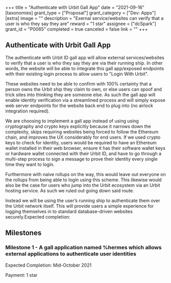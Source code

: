 +++
title = "Authenticate with Urbit Gall App"
date = "2021-09-16"
[taxonomies]
grant_type = ["Proposal"]
grant_category = ["Dev: Apps"]
[extra]
image = ""
description = "Exernal service/websites can verify that a user is who they say they are"
reward = "1 star"
assignee = ["dcSpark"]
grant_id = "P0065"
completed = true
canceled = false
link = ""
+++

## Authenticate with Urbit Gall App

The authenticate with Urbit ID gall app will allow external services/websites to verify that a user is who they say they are via their running ship. In other words, the website will be able to integrate this gall app/exposed endpoints with their existing login process to allow users to "Login With Urbit".

These websites need to be able to confirm with 100% certainty that a person owns the Urbit ship they claim to own, or else users can spoof and trick sites into thinking they are someone else. As such the gall app will enable identity verification via a streamlined process and will simply expose web server endpoints for the website back end to plug into (no airlock integration required).

We are choosing to implement a gall app instead of using using cryptography and crypto keys explicitly because it narrows down the complexity, skips requiring websites being forced to follow the Ethereum chain, and improves the UX considerably for end users. If we used crypto keys to check for identity, users would be required to have an Ethereum wallet installed in their web browser, ensure it has their software wallet keys or hardware wallet connected with their Urbit ID, and have to go through a multi-step process to sign a message to prove their identity every single time they want to login.

Furthermore with naive rollups on the way, this would leave out everyone on the rollups from being able to login using this scheme. This likewise would also be the case for users who jump into the Urbit ecosystem via an Urbit hosting service. As such we ruled out going down said route.

Instead we will be using the user’s running ship to authenticate them over the Urbit network itself. This will provide users a simple experience for logging themselves in to standard database-driven websites securely.Expected completion:

## Milestones

### Milestone 1 - A gall application named %hermes which allows external applications to authenticate user identities

Expected Completion: Mid-October 2021

Payment: 1 star
